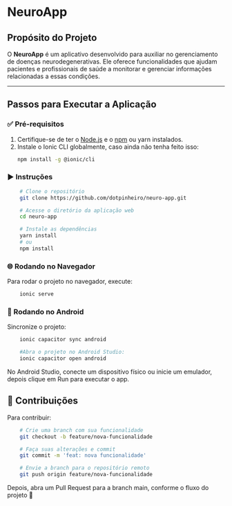 # NeuroApp

## Propósito do Projeto

O **NeuroApp** é um aplicativo desenvolvido para auxiliar no gerenciamento de doenças neurodegenerativas. Ele oferece funcionalidades que ajudam pacientes e profissionais de saúde a monitorar e gerenciar informações relacionadas a essas condições.

---

## Passos para Executar a Aplicação 
### ✅ Pré-requisitos

1. Certifique-se de ter o [Node.js](https://nodejs.org/) e o [npm](https://www.npmjs.com/) ou yarn instalados.
2. Instale o Ionic CLI globalmente, caso ainda não tenha feito isso:
   ```bash
   npm install -g @ionic/cli

### ▶️ Instruções
```bash
    # Clone o repositório
    git clone https://github.com/dotpinheiro/neuro-app.git

    # Acesse o diretório da aplicação web
    cd neuro-app

    # Instale as dependências
    yarn install
    # ou
    npm install
```
### 🌐 Rodando no Navegador
Para rodar o projeto no navegador, execute:
```bash
    ionic serve
```   
### 📱 Rodando no Android
Sincronize o projeto:
```bash
    ionic capacitor sync android

    #Abra o projeto no Android Studio:
    ionic capacitor open android
```
No Android Studio, conecte um dispositivo físico ou inicie um emulador, depois clique em Run para executar o app.

## 🤝 Contribuições
Para contribuir:
```bash
    # Crie uma branch com sua funcionalidade
    git checkout -b feature/nova-funcionalidade

    # Faça suas alterações e commit
    git commit -m 'feat: nova funcionalidade'

    # Envie a branch para o repositório remoto
    git push origin feature/nova-funcionalidade
```
Depois, abra um Pull Request para a branch main, conforme o fluxo do projeto 🚀


